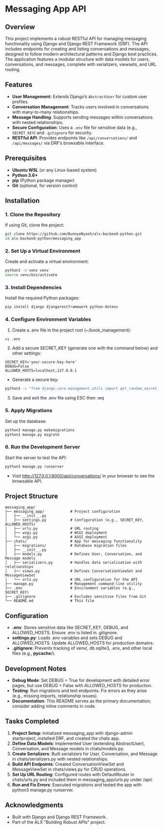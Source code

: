# Messaging App API

## Overview

This project implements a robust RESTful API for managing messaging functionality using Django and Django REST Framework (DRF). The API includes endpoints for creating and listing conversations and messages, designed to follow modern architectural patterns and Django best practices. The application features a modular structure with data models for users, conversations, and messages, complete with serializers, viewsets, and URL routing.

## Features

- **User Management**: Extends Django’s `AbstractUser` for custom user profiles.
- **Conversation Management**: Tracks users involved in conversations with many-to-many relationships.
- **Message Handling**: Supports sending messages within conversations with nested relationships.
- **Secure Configuration**: Uses a `.env` file for sensitive data (e.g., `SECRET_KEY`) and `.gitignore` for security.
- **RESTful API**: Provides endpoints like `/api/conversations/` and `/api/messages/` via DRF’s browsable interface.
  
## Prerequisites

- **Ubuntu WSL** (or any Linux-based system)
- **Python 3.6+**
- **pip** (Python package manager)
- **Git** (optional, for version control)

## Installation

### 1. Clone the Repository

If using Git, clone the project:

```bash
git clone https://github.com/BunnyeNyash/alx-backend-python.git
cd alx-backend-python/messaging_app
```

### 2. Set Up a Virtual Environment

Create and activate a virtual environment:

```bash
python3 -m venv venv
source venv/bin/activate
```

### 3. Install Dependencies

Install the required Python packages:

```bash
pip install django djangorestframework python-dotenv
```

### 4. Configure Environment Variables

1. Create a .env file in the project root (~/book_management):

```bash
vi .env
```

2. Add a secure SECRET_KEY (generate one with the command below) and other settings:

```
SECRET_KEY='your-secure-key-here'
DEBUG=False
ALLOWED_HOSTS=localhost,127.0.0.1
```

- Generate a secure key:

```bash
python3 -c "from django.core.management.utils import get_random_secret_key; print(get_random_secret_key())"
```

3. Save and exit the .env file using ESC then :wq

### 5. Apply Migrations

Set up the database:

```bash
python3 manage.py makemigrations
python3 manage.py migrate
```

### 6. Run the Development Server

Start the server to test the API:

```bash
python3 manage.py runserver
```

- Visit http://127.0.0.1:8000/api/conversations/ in your browser to see the browsable API.

## Project Structure
```
messaging_app/
├── messaging_app/            # Project configuration
│   ├── __init__.py
│   ├── settings.py           # Configuration (e.g., SECRET_KEY, ALLOWED_HOSTS)
│   ├── urls.py               # URL routing
│   ├── wsgi.py               # WSGI deployment
│   └── asgi.py               # ASGI deployment
├── chats/                    # App for messaging functionality
│   ├── migrations/           # Database migration files
│   ├── __init__.py
│   ├── models.py             # Defines User, Conversation, and Message models
│   ├── serializers.py        # Handles data serialization with relationships
│   ├── views.py              # Defines ConversationViewSet and MessageViewSet
│   └── urls.py               # URL configuration for the API
├── manage.py                 # Management command-line utility
├── .env                      # Environment variables (e.g., SECRET_KEY)
├── .gitignore                # Excludes sensitive files from Git
└── README.md                 # This file
```

## Configuration

- **.env**: Stores sensitive data like SECRET_KEY, DEBUG, and ALLOWED_HOSTS. Ensure .env is listed in .gitignore.
- **settings.py**: Loads .env variables and sets DEBUG and ALLOWED_HOSTS. Update ALLOWED_HOSTS for production domains.
- **.gitignore**: Prevents tracking of venv/, db.sqlite3, .env, and other local files (e.g., __pycache__/).

## Development Notes

- **Debug Mode**: Set DEBUG = True for development with detailed error pages, but use DEBUG = False with ALLOWED_HOSTS for production.
- **Testing**: Run migrations and test endpoints. Fix errors as they arise (e.g., missing imports, relationship issues).
- **Documentation**: This README serves as the primary documentation; consider adding inline comments in code.

## Tasks Completed
1. **Project Setup**: Initialized messaging_app with django-admin startproject, installed DRF, and created the chats app.
2. **Define Data Models**: Implemented User (extending AbstractUser), Conversation, and Message models in chats/models.py.
3. **Create Serializers**: Built serializers for User, Conversation, and Message in chats/serializers.py with nested relationships.
4. **Build API Endpoints**: Created ConversationViewSet and MessageViewSet in chats/views.py for CRUD operations.
5. **Set Up URL Routing**: Configured routes with DefaultRouter in chats/urls.py and included them in messaging_app/urls.py under /api/.
6. **Run and Fix Errors**: Executed migrations and tested the app with python3 manage.py runserver.

## Acknowledgments
- Built with Django and Django REST Framework.
- Part of the ALX "Building Robust APIs" project.
